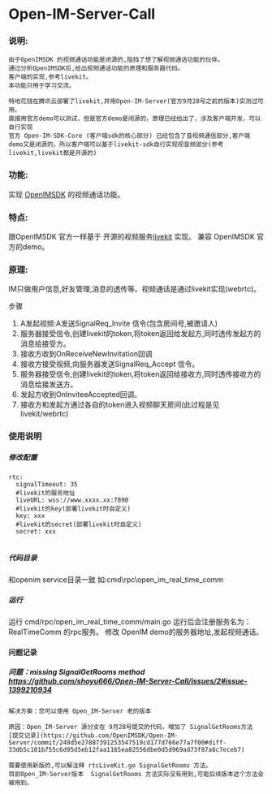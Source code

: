 # Open-IM-Server-Call

### 说明:
```
由于OpenIMSDK 的视频通话功能是闭源的,阻挡了想了解视频通话功能的伙伴。
通过分析OpenIMSDK后,给出视频通话功能的原理和服务器代码。
客户端的实现,参考livekit。
本功能只用于学习交流。

特地花钱在腾讯云部署了livekit,并用Open-IM-Server(官方9月28号之前的版本)实测过可用。
直接用官方demo可以测试，但是官方demo是闭源的，原理已经给出了，涉及客户端开发，可以自行实现
官方 Open-IM-SDK-Core (客户端sdk的核心部分) 已经包含了音视频通信部分,客户端demo又是闭源的，所以客户端可以基于livekit-sdk自行实现视音频部分(参考livekit,livekit都是开源的)
```


### 功能:
实现 [OpenIMSDK](https://github.com/OpenIMSDK/Open-IM-Server) 的视频通话功能。

### 特点:
跟OpenIMSDK 官方一样基于 开源的视频服务[livekit](https://livekit.io/) 实现。
兼容 OpenIMSDK 官方的demo。


### 原理:
IM只做用户信息,好友管理,消息的透传等。视频通话是通过livekit实现(webrtc)。

步骤
1. A发起视频:A发送SignalReq_Invite 信令(包含房间号,被邀请人)
2. 服务器接受信令,创建livekit的token,将token返回给发起方,同时透传发起方的消息给接受方。
3. 接收方收到OnReceiveNewInvitation回调
4. 接收方接受视频,向服务器发送SignalReq_Accept 信令。
5. 服务器接受信令,创建livekit的token,将token返回给接收方,同时透传接收方的消息给接发送方。
6. 发起方收到OnInviteeAccepted回调。
7. 接收方和发起方通过各自的token进入视频聊天房间(此过程是见livekit/webrtc)


### 使用说明
##### 修改配置
```
rtc:
  signalTimeout: 35
  #livekit的服务地址
  liveURL: wss://www.xxxx.xx:7890
  #livekit的key(部署livekit时自定义)
  key: xxx
  #livekit的secret(部署livekit时自定义)
  secret: xxx
 
```
##### 代码目录
和openim service目录一致
如:cmd\rpc\open_im_real_time_comm

##### 运行
运行 cmd/rpc/open_im_real_time_comm/main.go
运行后会注册服务名为：RealTimeComm 的rpc服务。
修改 OpenIM demo的服务器地址,发起视频通话。


#### 问题记录
##### 问题：missing SignalGetRooms method https://github.com/shoyu666/Open-IM-Server-Call/issues/2#issue-1399210934
```
解决方案：您可以使用 Open_IM-Server 老的版本

原因：Open_IM-Server 源分支在 9月28号提交的代码，增加了 SignalGetRooms方法 
[提交记录](https://github.com/OpenIMSDK/Open-IM-Server/commit/249d5e27887391253547519cd177d766e77a7f00#diff-33db5c101b755c6d95d5eb12faa1165ea82556dbe0d5d969ad73f87a6c7eceb7)

需要使用新版的,可以解注释 rtcLiveKit.go SignalGetRooms 方法。
目前Open_IM-Server版本  SignalGetRooms 方法实际没有用到,可能后续版本这个方法会被用到。
```

